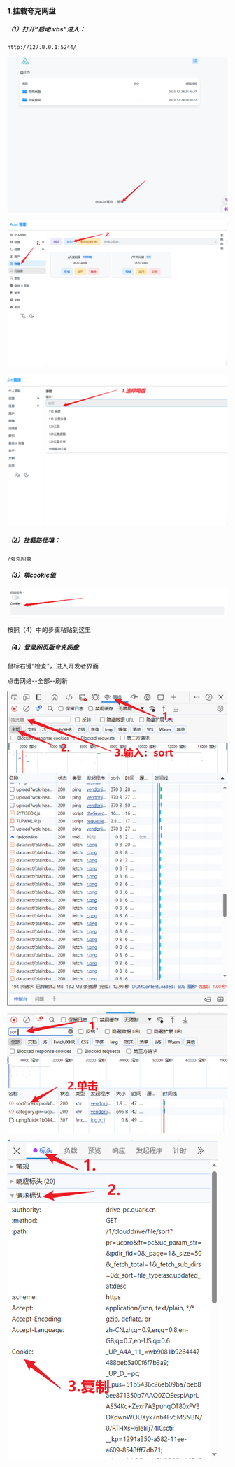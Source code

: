 ### 1.挂载夸克网盘

##### （1）打开“启动.vbs”进入：

```
http://127.0.0.1:5244/
```

![image-20231228214419734](assets/image-20231228214419734.png)



![image-20231228214507375](assets/image-20231228214507375.png)

![image-20231228214552077](assets/image-20231228214552077.png)

##### （2）挂载路径填：

```
/夸克网盘
```

##### （3）填cookie值

![image-20231228214725320](assets/image-20231228214725320.png)

按照（4）中的步骤粘贴到这里

##### （4）登录网页版夸克网盘

鼠标右键“检查"，进入开发者界面

点击网络--全部--刷新

![image-20231228215217029](assets/image-20231228215217029.png)

![image-20231228215315766](assets/image-20231228215315766.png)

![image-20231228215403804](assets/image-20231228215403804.png)